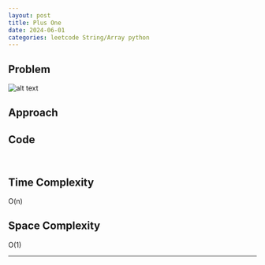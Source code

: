 ```yaml
---
layout: post
title: Plus One
date: 2024-06-01
categories: leetcode String/Array python
---
```


## Problem
![alt text](/blog/public/img/PlusOne.png)

## Approach


## Code
```python
        
```

## Time Complexity
O(n)
> 

## Space Complexity
O(1)
> 

---